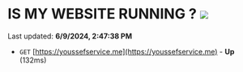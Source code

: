 # IS MY WEBSITE RUNNING ? [![](https://img.shields.io/static/v1?label=Sponsor&message=%E2%9D%A4&logo=GitHub&color=%23fe8e86)](https://github.com/sponsors/Youssef-Lehmam)

Last updated: **6/9/2024, 2:47:38 PM**

- `GET` [https://youssefservice.me](https://youssefservice.me) - **Up** (132ms)
